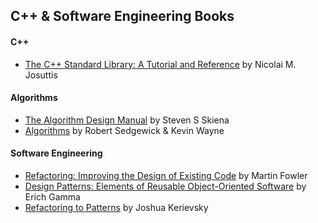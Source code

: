 ## C++ & Software Engineering Books

#### C++
* [The C++ Standard Library: A Tutorial and Reference] by Nicolai M. Josuttis 

#### Algorithms
* [The Algorithm Design Manual] by Steven S Skiena
* [Algorithms] by Robert Sedgewick & Kevin Wayne 

#### Software Engineering
* [Refactoring: Improving the Design of Existing Code] by Martin Fowler
* [Design Patterns: Elements of Reusable Object-Oriented Software] by Erich Gamma
* [Refactoring to Patterns] by Joshua Kerievsky

[The C++ Standard Library: A Tutorial and Reference]: <http://www.amazon.com/The-Standard-Library-Tutorial-Reference/dp/0321623215>

[The Algorithm Design Manual]: <http://www.amazon.com/Algorithm-Design-Manual-Steven-Skiena/dp/1849967202>
[Algorithms]: <http://www.amazon.com/Algorithms-4th-Edition-Robert-Sedgewick/dp/032157351X/>

[Refactoring: Improving the Design of Existing Code]: <http://www.amazon.com/gp/product/0201485672>
[Design Patterns: Elements of Reusable Object-Oriented Software]: <http://www.amazon.com/gp/product/0201633612>
[Refactoring to Patterns]: <http://www.amazon.com/gp/product/0321213351>
